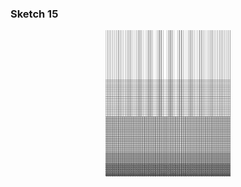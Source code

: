 ### Sketch 15
 
<p align="center" margin-top="20px"> 
  <img width=200px src="../../visual%20essays/selected/24.png">
</p>